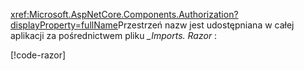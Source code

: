 <xref:Microsoft.AspNetCore.Components.Authorization?displayProperty=fullName>Przestrzeń nazw jest udostępniana w całej aplikacji za pośrednictwem pliku *_Imports. Razor* :

[!code-razor[](imports-standalone.razor?highlight=3)]
